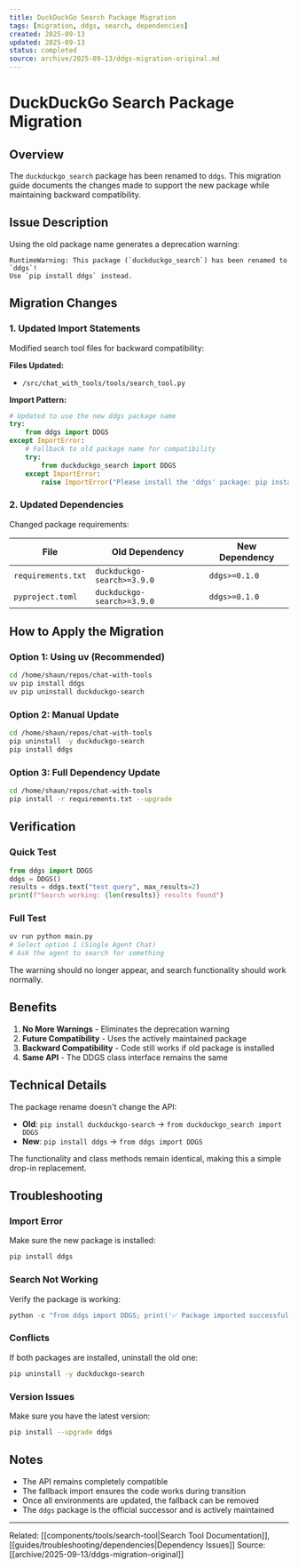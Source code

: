 ```yaml
---
title: DuckDuckGo Search Package Migration
tags: [migration, ddgs, search, dependencies]
created: 2025-09-13
updated: 2025-09-13
status: completed
source: archive/2025-09-13/ddgs-migration-original.md
---
```


# DuckDuckGo Search Package Migration

## Overview

The `duckduckgo_search` package has been renamed to `ddgs`. This migration guide documents the changes made to support the new package while maintaining backward compatibility.

## Issue Description

Using the old package name generates a deprecation warning:
```
RuntimeWarning: This package (`duckduckgo_search`) has been renamed to `ddgs`! 
Use `pip install ddgs` instead.
```

## Migration Changes

### 1. Updated Import Statements

Modified search tool files for backward compatibility:

**Files Updated:**
- `/src/chat_with_tools/tools/search_tool.py`

**Import Pattern:**
```python
# Updated to use the new ddgs package name
try:
    from ddgs import DDGS
except ImportError:
    # Fallback to old package name for compatibility
    try:
        from duckduckgo_search import DDGS
    except ImportError:
        raise ImportError("Please install the 'ddgs' package: pip install ddgs")
```

### 2. Updated Dependencies

Changed package requirements:

| File | Old Dependency | New Dependency |
|------|---------------|----------------|
| `requirements.txt` | `duckduckgo-search>=3.9.0` | `ddgs>=0.1.0` |
| `pyproject.toml` | `duckduckgo-search>=3.9.0` | `ddgs>=0.1.0` |

## How to Apply the Migration

### Option 1: Using uv (Recommended)
```bash
cd /home/shaun/repos/chat-with-tools
uv pip install ddgs
uv pip uninstall duckduckgo-search
```

### Option 2: Manual Update
```bash
cd /home/shaun/repos/chat-with-tools
pip uninstall -y duckduckgo-search
pip install ddgs
```

### Option 3: Full Dependency Update
```bash
cd /home/shaun/repos/chat-with-tools
pip install -r requirements.txt --upgrade
```

## Verification

### Quick Test
```python
from ddgs import DDGS
ddgs = DDGS()
results = ddgs.text("test query", max_results=2)
print(f"Search working: {len(results)} results found")
```

### Full Test
```bash
uv run python main.py
# Select option 1 (Single Agent Chat)
# Ask the agent to search for something
```

The warning should no longer appear, and search functionality should work normally.

## Benefits

1. **No More Warnings** - Eliminates the deprecation warning
2. **Future Compatibility** - Uses the actively maintained package
3. **Backward Compatibility** - Code still works if old package is installed
4. **Same API** - The DDGS class interface remains the same

## Technical Details

The package rename doesn't change the API:
- **Old**: `pip install duckduckgo-search` → `from duckduckgo_search import DDGS`
- **New**: `pip install ddgs` → `from ddgs import DDGS`

The functionality and class methods remain identical, making this a simple drop-in replacement.

## Troubleshooting

### Import Error
Make sure the new package is installed:
```bash
pip install ddgs
```

### Search Not Working
Verify the package is working:
```python
python -c "from ddgs import DDGS; print('✅ Package imported successfully')"
```

### Conflicts
If both packages are installed, uninstall the old one:
```bash
pip uninstall -y duckduckgo-search
```

### Version Issues
Make sure you have the latest version:
```bash
pip install --upgrade ddgs
```

## Notes

- The API remains completely compatible
- The fallback import ensures the code works during transition
- Once all environments are updated, the fallback can be removed
- The `ddgs` package is the official successor and is actively maintained

---

Related: [[components/tools/search-tool|Search Tool Documentation]], [[guides/troubleshooting/dependencies|Dependency Issues]]
Source: [[archive/2025-09-13/ddgs-migration-original]]
